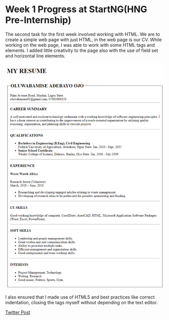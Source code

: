 # Week 1 Progress at StartNG(HNG Pre-Internship)
The second task for the first week involved working with HTML. We are to create a simple web page with just HTML, in the web page is our CV. While working on the web page, I was able to work with some HTML tags and elements. I added little creativity to the page also with the use of field set and horizontal line elements.

![](oluwabamise.png)



I also ensured that I made use of HTML5 and best practices like correct indentation, closing the tags myself without depending on the text editor. 


[Twitter Post](https://mobile.twitter.com/bammydu001/status/1164901728560517120)
